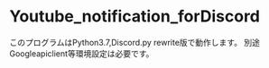 # Youtube_notification_forDiscord
このプログラムはPython3.7,Discord.py rewrite版で動作します。
別途Googleapiclient等環境設定は必要です。
